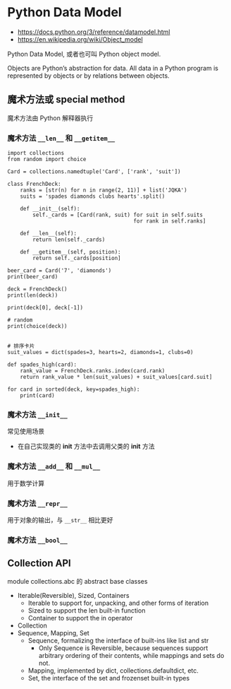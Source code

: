 # Python Data Model
- https://docs.python.org/3/reference/datamodel.html
- https://en.wikipedia.org/wiki/Object_model

Python Data Model, 或者也可叫 Python object model.

Objects are Python’s abstraction for data. All data in a Python program is represented by objects or by relations between objects.

## 魔术方法或 special method
魔术方法由 Python 解释器执行

### 魔术方法 `__len__` 和 `__getitem__`

```
import collections
from random import choice

Card = collections.namedtuple('Card', ['rank', 'suit'])

class FrenchDeck:
    ranks = [str(n) for n in range(2, 11)] + list('JQKA')
    suits = 'spades diamonds clubs hearts'.split()
    
    def __init__(self):
        self._cards = [Card(rank, suit) for suit in self.suits
                                        for rank in self.ranks]

    def __len__(self):
        return len(self._cards)

    def __getitem__(self, position):
        return self._cards[position]
    
beer_card = Card('7', 'diamonds')
print(beer_card)

deck = FrenchDeck()
print(len(deck))

print(deck[0], deck[-1])

# random
print(choice(deck))


# 排序卡片
suit_values = dict(spades=3, hearts=2, diamonds=1, clubs=0)

def spades_high(card):
    rank_value = FrenchDeck.ranks.index(card.rank)
    return rank_value * len(suit_values) + suit_values[card.suit]

for card in sorted(deck, key=spades_high):
    print(card)
```

### 魔术方法 `__init__`
常见使用场景
- 在自己实现类的 __init__ 方法中去调用父类的 __init__ 方法


### 魔术方法 `__add__` 和 `__mul__`
用于数学计算


### 魔术方法 `__repr__`
用于对象的输出，与 `__str__` 相比更好


### 魔术方法 `__bool__`


## Collection API
module collections.abc 的 abstract base classes
- Iterable(Reversible), Sized, Containers
  - Iterable to support for, unpacking, and other forms of iteration
  - Sized to support the len built-in function
  - Container to support the in operator
- Collection
- Sequence, Mapping, Set
  - Sequence, formalizing the interface of built-ins like list and str
    - Only Sequence is Reversible, because sequences support arbitrary ordering of their contents, while mappings and sets do not.
  - Mapping, implemented by dict, collections.defaultdict, etc.
  - Set, the interface of the set and frozenset built-in types
